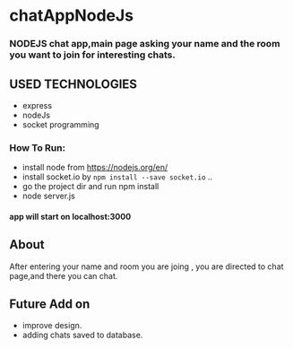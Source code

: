 # chatAppNodeJs

### NODEJS chat app,main page asking your name and the room you want to join for interesting chats.

## USED TECHNOLOGIES
* express
* nodeJs
* socket programming

### How To Run:
* install node from https://nodejs.org/en/
* install socket.io by ` npm install --save socket.io ` ..
* go the project dir and run npm install
* node server.js
#### app will start on localhost:3000
## About
After entering your name and room you are joing , you are directed to chat page,and there you can chat.
## Future Add on
* improve design.
* adding chats saved to database.
